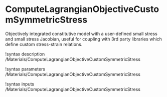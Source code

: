 # ComputeLagrangianObjectiveCustomSymmetricStress

Objectively integrated constitutive model with a user-defined small stress and small stress Jacobian, useful for coupling with 3rd party libraries which define custom stress-strain relations.

!syntax description /Materials/ComputeLagrangianObjectiveCustomSymmetricStress

!syntax parameters /Materials/ComputeLagrangianObjectiveCustomSymmetricStress

!syntax inputs /Materials/ComputeLagrangianObjectiveCustomSymmetricStress
